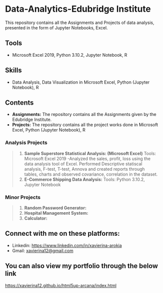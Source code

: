 # Data-Analytics-Edubridge Institute
This repository contains all the Assignments and Projects of data analysis, presented in the form of Jupyter Notebooks, Excel.

## Tools
* Microsoft Excel 2019, Python 3.10.2, Jupyter Notebook, R

## Skills
* Data Analysis, Data Visualization in Microsoft Excel, Python (Jupyter Notebook), R

## Contents
* **Assignments:** The repository contains all the Assignments given by the Edubridge Institute. 
* **Projects:** The repository contains all the project works done in Microsoft Excel, Python (Jupyter Notebook), R
### Analysis Projects
>1. **Sample Superstore Statistical Analysis: (Microsoft Excel)** Tools: Microsoft Excel 2019
-Analyzed the sales, profit, loss using the data analysis tool of Excel. Performed Descriptive statiscal analysis, F-test, T-test, Annova and created reports through tables, charts and observed covariance, correlation in the dataset.
>2. **E-Commerce Shipping Data Analysis:**
Tools: Python 3.10.2, Jupyter Notebook
### Minor Projects
>1. **Random Password Generator:**
>2. **Hospital Management System:**
>3. **Calculator:**



## Connect with me on these platforms:
* Linkedin:  https://www.linkedin.com/in/xavierina-arokia 
* Gmail: xavierina12@gmail.com 


## You can also view my portfolio through the below link
https://xavierina12.github.io/html5up-arcana/index.html
